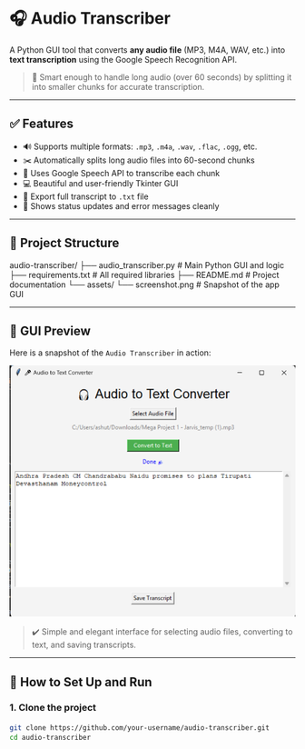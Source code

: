 # 🎧 Audio Transcriber

A Python GUI tool that converts **any audio file** (MP3, M4A, WAV, etc.) into **text transcription** using the Google Speech Recognition API.

> 🧠 Smart enough to handle long audio (over 60 seconds) by splitting it into smaller chunks for accurate transcription.

---

## ✅ Features

- 🔊 Supports multiple formats: `.mp3`, `.m4a`, `.wav`, `.flac`, `.ogg`, etc.
- ✂️ Automatically splits long audio files into 60-second chunks
- 🧠 Uses Google Speech API to transcribe each chunk
- 💻 Beautiful and user-friendly Tkinter GUI
- 📄 Export full transcript to `.txt` file
- 🧰 Shows status updates and error messages cleanly

---

## 📂 Project Structure

audio-transcriber/
├── audio_transcriber.py # Main Python GUI and logic
├── requirements.txt # All required libraries
├── README.md # Project documentation
└── assets/
└── screenshot.png # Snapshot of the app GUI


---

## 📸 GUI Preview

Here is a snapshot of the `Audio Transcriber` in action:

![Audio Transcriber Screenshot](image.png)

> ✔️ Simple and elegant interface for selecting audio files, converting to text, and saving transcripts.

---

## 🚀 How to Set Up and Run

### 1. Clone the project

```bash
git clone https://github.com/your-username/audio-transcriber.git
cd audio-transcriber
